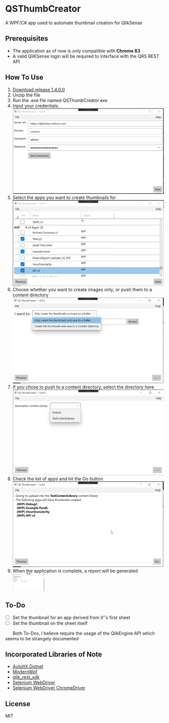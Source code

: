 # QSThumbCreator
A WPF/C# app used to automate thumbnail creation for QlikSense

## Prerequisites
- The application as of now is only compatible with **Chrome 83**
- A valid QliKSense login will be required to interface with the QRS REST API

## How To Use

1. [Download release 1.4.0.0](https://qsthumbcreator.s3.amazonaws.com/releases/QSThumbCreator+1.4.0.0.zip)
2. Unzip the file
3. Run the .exe file named QSThumbCreator.exe
4. Input your credentials.
     ![Screenshot 1](Images/SShot_1.png?raw=true "Initial View")
5. Select the apps you want to create thumbnails for
     ![Screenshot 1](Images/SShot_2.png?raw=true "App Selector")
6. Choose whether you want to create images only, or push them to a content directory
     ![Screenshot 1](Images/SShot_3.png?raw=true "Images Only or Push to CD")
7. If you chose to push to a content directory, select the directory here
     ![Screenshot 1](Images/SShot_4.png?raw=true "Content Directory Chooser")
8. Check the list of apps and hit the Go button
     ![Screenshot 1](Images/SShot_5.png?raw=true "Statement of Work")
9. When the application is complete, a report will be generated
    <img src="Images/SShot_6.png" width="100">
    
 
## To-Do
 -  [ ] Set the thumbnail for an app derived from it''s first sheet
 -  [ ] Set the thumbnail on the sheet itself

 &nbsp;&nbsp;&nbsp;&nbsp;&nbsp;&nbsp;Both To-Dos, I believe require the usage of the QlikEngine API which seems to be strangely documented

## Incorporated Libraries of Note

- [AutoItX.Dotnet](https://www.nuget.org/packages/AutoItX.Dotnet/)
- [ModernWpf](https://github.com/Kinnara/ModernWpf)
- [qlik_rest_sdk](https://github.com/kolsrud/qlik_rest_sdk)
- [Selenium WebDriver](https://www.selenium.dev/)
- [Selenium WebDriver ChromeDriver](https://github.com/jsakamoto/nupkg-selenium-webdriver-chromedriver/)

## License

MIT